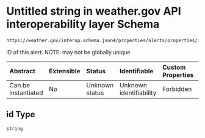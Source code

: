 # Untitled string in weather.gov API interoperability layer Schema

```txt
https://weather.gov/interop.schema.json#/properties/alerts/properties/items/items/properties/id
```

ID of this alert. NOTE: may not be globally unique

| Abstract            | Extensible | Status         | Identifiable            | Custom Properties | Additional Properties | Access Restrictions | Defined In                                                                                                 |
| :------------------ | :--------- | :------------- | :---------------------- | :---------------- | :-------------------- | :------------------ | :--------------------------------------------------------------------------------------------------------- |
| Can be instantiated | No         | Unknown status | Unknown identifiability | Forbidden         | Allowed               | none                | [interop-layer.schema.json\*](../../../api-interop-layer/interop-layer.schema.json "open original schema") |

## id Type

`string`
